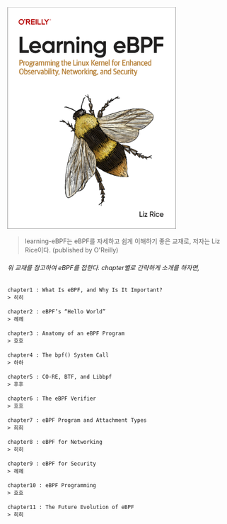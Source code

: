 <img src="../.picture/learning-ebpf-cover.png" height=500 />

> learning-eBPF는 eBPF를 자세하고 쉽게 이해하기 좋은 교재로, 저자는 Liz Rice이다. (published by O'Reilly)



###### 위 교재를 참고하여 eBPF를 접한다. chapter별로 간략하게 소개를 하자면,

    chapter1 : What Is eBPF, and Why Is It Important?
    > 히히

    chapter2 : eBPF’s “Hello World”
    > 헤헤

    chapter3 : Anatomy of an eBPF Program
    > 호호

    chapter4 : The bpf() System Call
    > 하하

    chapter5 : CO-RE, BTF, and Libbpf
    > 후후

    chapter6 : The eBPF Verifier
    > 흐흐

    chapter7 : eBPF Program and Attachment Types
    > 희희

    chapter8 : eBPF for Networking
    > 히히

    chapter9 : eBPF for Security
    > 헤헤

    chapter10 : eBPF Programming
    > 호호

    chapter11 : The Future Evolution of eBPF
    > 희희


